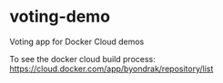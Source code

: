 # voting-demo

Voting app for Docker Cloud demos

To see the docker cloud build process:
https://cloud.docker.com/app/byondrak/repository/list
